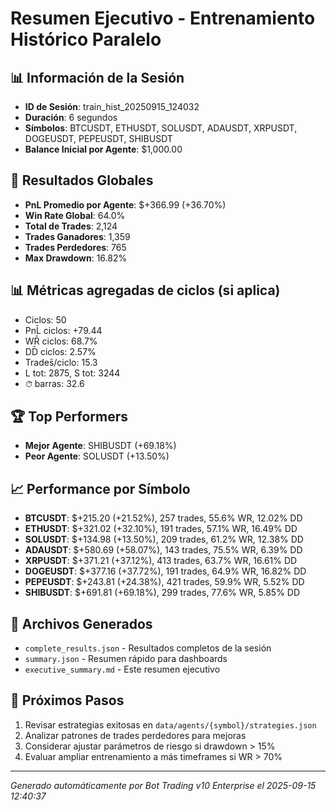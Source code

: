 # Resumen Ejecutivo - Entrenamiento Histórico Paralelo

## 📊 Información de la Sesión
- **ID de Sesión**: train_hist_20250915_124032
- **Duración**: 6 segundos
- **Símbolos**: BTCUSDT, ETHUSDT, SOLUSDT, ADAUSDT, XRPUSDT, DOGEUSDT, PEPEUSDT, SHIBUSDT
- **Balance Inicial por Agente**: $1,000.00

## 🎯 Resultados Globales
- **PnL Promedio por Agente**: $+366.99 (+36.70%)
- **Win Rate Global**: 64.0%
- **Total de Trades**: 2,124
- **Trades Ganadores**: 1,359
- **Trades Perdedores**: 765
- **Max Drawdown**: 16.82%

## 📊 Métricas agregadas de ciclos (si aplica)
- Ciclos: 50
- PnL̄ ciclos: +79.44
- WR̄ ciclos: 68.7%
- DD̄ ciclos: 2.57%
- Trades̄/ciclo: 15.3
- L tot: 2875, S tot: 3244
- ⏱̄ barras: 32.6


## 🏆 Top Performers
- **Mejor Agente**: SHIBUSDT (+69.18%)
- **Peor Agente**: SOLUSDT (+13.50%)

## 📈 Performance por Símbolo
- **BTCUSDT**: $+215.20 (+21.52%), 257 trades, 55.6% WR, 12.02% DD
- **ETHUSDT**: $+321.02 (+32.10%), 191 trades, 57.1% WR, 16.49% DD
- **SOLUSDT**: $+134.98 (+13.50%), 209 trades, 61.2% WR, 12.38% DD
- **ADAUSDT**: $+580.69 (+58.07%), 143 trades, 75.5% WR, 6.39% DD
- **XRPUSDT**: $+371.21 (+37.12%), 413 trades, 63.7% WR, 16.61% DD
- **DOGEUSDT**: $+377.16 (+37.72%), 191 trades, 64.9% WR, 16.82% DD
- **PEPEUSDT**: $+243.81 (+24.38%), 421 trades, 59.9% WR, 5.52% DD
- **SHIBUSDT**: $+691.81 (+69.18%), 299 trades, 77.6% WR, 5.85% DD

## 📁 Archivos Generados
- `complete_results.json` - Resultados completos de la sesión
- `summary.json` - Resumen rápido para dashboards
- `executive_summary.md` - Este resumen ejecutivo

## 🎯 Próximos Pasos
1. Revisar estrategias exitosas en `data/agents/{symbol}/strategies.json`
2. Analizar patrones de trades perdedores para mejoras
3. Considerar ajustar parámetros de riesgo si drawdown > 15%
4. Evaluar ampliar entrenamiento a más timeframes si WR > 70%

---
*Generado automáticamente por Bot Trading v10 Enterprise el 2025-09-15 12:40:37*
